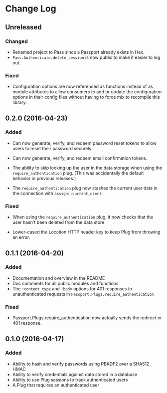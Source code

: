 # Change Log

## Unreleased

### Changed

- Renamed project to Pass since a Passport already exists in Hex.
- `Pass.Authenticate.delete_session` is now public to make it easier to log out.

### Fixed

- Configuration options are now referenced as functions instead of as module
  attributes to allow consumers to add or update the configuration options
  in their config files without having to force mix to recompile this library.


## 0.2.0  (2016-04-23)

### Added

- Can now generate, verify, and redeem password reset tokens to allow users to
  reset their password securely.

- Can now generate, verify, and redeem email confirmation tokens.

- The ability to skip looking up the user in the data storage when using the
  `require_authentication` plug. (This was accidentally the default behavior in
  previous releases.)

- The `require_authentication` plug now stashes the current user data in the
  connection with `assign(:current_user)`.

### Fixed

- When using the `require_authentication` plug, it now checks that the user
  hasn't been deleted from the data store.

- Lower-cased the Location HTTP header key to keep Plug from throwing an error.


## 0.1.1  (2016-04-20)

### Added

- Documentation and overview in the README
- Doc comments for all public modules and functions
- The `:content_type` and `:body` options for 401 responses to unauthenticated
  requests in `Passport.Plugs.require_authentication`

### Fixed

- Passport.Plugs.require_authentication now actually sends the redirect or 401
  response.


## 0.1.0  (2016-04-17)

### Added

- Ability to hash and verify passwords using PBKDF2 over a SHA512 HMAC
- Ability to verify credentials against data stored in a database
- Ability to use Plug sessions to track authenticated users
- A Plug that requires an authenticated user
